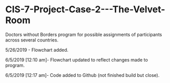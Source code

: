 # CIS-7-Project-Case-2---The-Velvet-Room
Doctors without Borders program for possible assignments of participants across several countries.

5/26/2019 - Flowchart added.

6/5/2019 [12:10 am]- Flowchart updated to reflect changes made to program.

6/5/2019 [12:17 am]- Code added to Github (not finished build but close).
